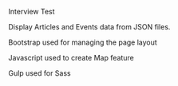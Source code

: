 Interview Test

Display Articles and Events data from JSON files.

Bootstrap used for managing the page layout

Javascript used to create Map feature

Gulp used for Sass
